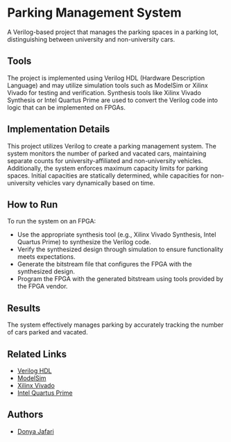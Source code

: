 
# Parking Management System

A Verilog-based project that manages the parking spaces in a parking lot, distinguishing between university and non-university cars.

## Tools

The project is implemented using Verilog HDL (Hardware Description Language) and may utilize simulation tools such as ModelSim or Xilinx Vivado for testing and verification. Synthesis tools like Xilinx Vivado Synthesis or Intel Quartus Prime are used to convert the Verilog code into logic that can be implemented on FPGAs.

## Implementation Details

This project utilizes Verilog to create a parking management system. The system monitors the number of parked and vacated cars, maintaining separate counts for university-affiliated and non-university vehicles. Additionally, the system enforces maximum capacity limits for parking spaces. Initial capacities are statically determined, while capacities for non-university vehicles vary dynamically based on time.

## How to Run

To run the system on an FPGA:

  - Use the appropriate synthesis tool (e.g., Xilinx Vivado Synthesis, Intel Quartus Prime) to synthesize the Verilog code.
  - Verify the synthesized design through simulation to ensure functionality meets expectations.
  - Generate the bitstream file that configures the FPGA with the synthesized design.
  - Program the FPGA with the generated bitstream using tools provided by the FPGA vendor.

## Results

The system effectively manages parking by accurately tracking the number of cars parked and vacated.

## Related Links

- [Verilog HDL](https://en.wikipedia.org/wiki/Verilog)
- [ModelSim](https://www.mentor.com/products/fv/modelsim/)
- [Xilinx Vivado](https://www.xilinx.com/products/design-tools/vivado.html)
- [Intel Quartus Prime](https://www.intel.com/content/www/us/en/software/programmable/quartus-prime/overview.html)

## Authors

- [Donya Jafari](https://github.com/Donya-Jafari)





